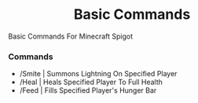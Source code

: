 <h1 align="center">Basic Commands</h1>

Basic Commands For Minecraft Spigot
<h3>Commands</h3>

- /Smite <player> | Summons Lightning On Specified Player
- /Heal <player> | Heals Specified Player To Full Health
- /Feed <player> | Fills Specified Player's Hunger Bar
